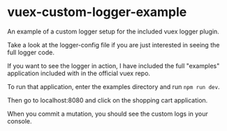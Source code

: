 # vuex-custom-logger-example
An example of a custom logger setup for the included vuex logger plugin.

Take a look at the logger-config file if you are just interested in seeing the full logger code.

If you want to see the logger in action, I have included the full "examples" application included with in the official vuex repo.

To run that application, enter the examples directory and run `npm run dev`.

Then go to localhost:8080 and click on the shopping cart application.

When you commit a mutation, you should see the custom logs in your console.


